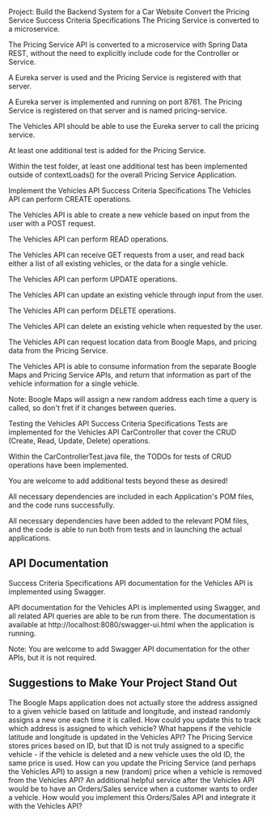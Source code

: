 Project: Build the Backend System for a Car Website
Convert the Pricing Service
Success Criteria	Specifications
The Pricing Service is converted to a microservice.

The Pricing Service API is converted to a microservice with Spring Data REST, without the need to explicitly include code for the Controller or Service.

A Eureka server is used and the Pricing Service is registered with that server.

A Eureka server is implemented and running on port 8761. The Pricing Service is registered on that server and is named pricing-service.

The Vehicles API should be able to use the Eureka server to call the pricing service.

At least one additional test is added for the Pricing Service.

Within the test folder, at least one additional test has been implemented outside of contextLoads() for the overall Pricing Service Application.

Implement the Vehicles API
Success Criteria	Specifications
The Vehicles API can perform CREATE operations.

The Vehicles API is able to create a new vehicle based on input from the user with a POST request.

The Vehicles API can perform READ operations.

The Vehicles API can receive GET requests from a user, and read back either a list of all existing vehicles, or the data for a single vehicle.

The Vehicles API can perform UPDATE operations.

The Vehicles API can update an existing vehicle through input from the user.

The Vehicles API can perform DELETE operations.

The Vehicles API can delete an existing vehicle when requested by the user.

The Vehicles API can request location data from Boogle Maps, and pricing data from the Pricing Service.

The Vehicles API is able to consume information from the separate Boogle Maps and Pricing Service APIs, and return that information as part of the vehicle information for a single vehicle.

Note: Boogle Maps will assign a new random address each time a query is called, so don't fret if it changes between queries.

Testing the Vehicles API
Success Criteria	Specifications
Tests are implemented for the Vehicles API CarController that cover the CRUD (Create, Read, Update, Delete) operations.

Within the CarControllerTest.java file, the TODOs for tests of CRUD operations have been implemented.

You are welcome to add additional tests beyond these as desired!

All necessary dependencies are included in each Application's POM files, and the code runs successfully.

All necessary dependencies have been added to the relevant POM files, and the code is able to run both from tests and in launching the actual applications.

## API Documentation
Success Criteria	Specifications
API documentation for the Vehicles API is implemented using Swagger.

API documentation for the Vehicles API is implemented using Swagger, and all related API queries are able to be run from there. The documentation is available at http://localhost:8080/swagger-ui.html when the application is running.

Note: You are welcome to add Swagger API documentation for the other APIs, but it is not required.

## Suggestions to Make Your Project Stand Out
The Boogle Maps application does not actually store the address assigned to a given vehicle based on latitude and longitude, and instead randomly assigns a new one each time it is called. How could you update this to track which address is assigned to which vehicle? What happens if the vehicle latitude and longitude is updated in the Vehicles API?
The Pricing Service stores prices based on ID, but that ID is not truly assigned to a specific vehicle - if the vehicle is deleted and a new vehicle uses the old ID, the same price is used. How can you update the Pricing Service (and perhaps the Vehicles API) to assign a new (random) price when a vehicle is removed from the Vehicles API?
An additional helpful service after the Vehicles API would be to have an Orders/Sales service when a customer wants to order a vehicle. How would you implement this Orders/Sales API and integrate it with the Vehicles API?

